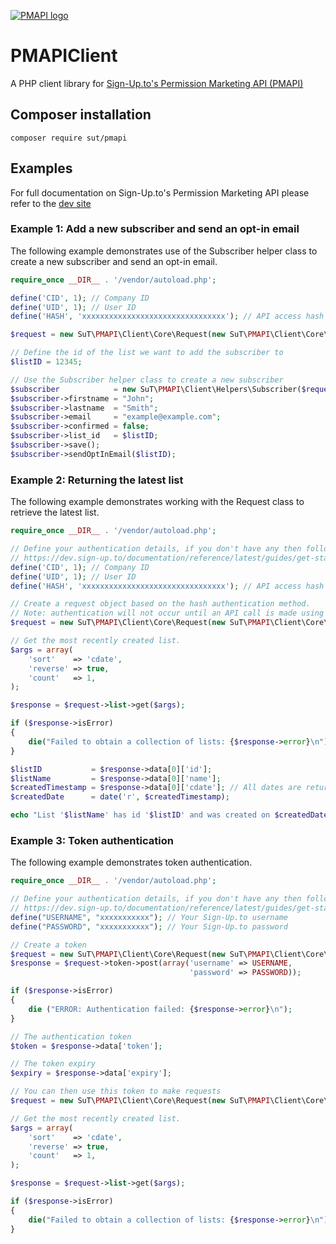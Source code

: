 [![PMAPI logo](https://sapp.s3.amazonaws.com/github/sutpmapi.png)](https://dev.sign-up.to/)

# PMAPIClient

A PHP client library for [Sign-Up.to's Permission Marketing API (PMAPI)](https://dev.sign-up.to/)

## Composer installation

```composer require sut/pmapi```

## Examples

For full documentation on Sign-Up.to's Permission Marketing API please refer to the [dev site](https://dev.sign-up.to/)

### Example 1: Add a new subscriber and send an opt-in email 

The following example demonstrates use of the Subscriber helper class to create a new subscriber and send an opt-in email.

```php
require_once __DIR__ . '/vendor/autoload.php';

define('CID', 1); // Company ID
define('UID', 1); // User ID
define('HASH', 'xxxxxxxxxxxxxxxxxxxxxxxxxxxxxxxx'); // API access hash

$request = new SuT\PMAPI\Client\Core\Request(new SuT\PMAPI\Client\Core\AuthHash(UID, CID, HASH));

// Define the id of the list we want to add the subscriber to
$listID = 12345;

// Use the Subscriber helper class to create a new subscriber
$subscriber            = new SuT\PMAPI\Client\Helpers\Subscriber($request);
$subscriber->firstname = "John";
$subscriber->lastname  = "Smith";
$subscriber->email     = "example@example.com";
$subscriber->confirmed = false;
$subscriber->list_id   = $listID;
$subscriber->save();
$subscriber->sendOptInEmail($listID);
```

### Example 2: Returning the latest list

The following example demonstrates working with the Request class to retrieve the latest list.

```php
require_once __DIR__ . '/vendor/autoload.php';

// Define your authentication details, if you don't have any then follow the instructions here: 
// https://dev.sign-up.to/documentation/reference/latest/guides/get-started/
define('CID', 1); // Company ID
define('UID', 1); // User ID
define('HASH', 'xxxxxxxxxxxxxxxxxxxxxxxxxxxxxxxx'); // API access hash

// Create a request object based on the hash authentication method.
// Note: authentication will not occur until an API call is made using the PMAPIRequest object.
$request = new SuT\PMAPI\Client\Core\Request(new SuT\PMAPI\Client\Core\AuthHash(UID, CID,HASH));

// Get the most recently created list.
$args = array(
    'sort'    => 'cdate',
    'reverse' => true,
    'count'   => 1,
);

$response = $request->list->get($args);

if ($response->isError)
{
    die("Failed to obtain a collection of lists: {$response->error}\n");
}

$listID           = $response->data[0]['id'];
$listName         = $response->data[0]['name'];
$createdTimestamp = $response->data[0]['cdate']; // All dates are returned as timestamps
$createdDate      = date('r', $createdTimestamp); 

echo "List '$listName' has id '$listID' and was created on $createdDate\n";
```

### Example 3: Token authentication

The following example demonstrates token authentication.

```php
require_once __DIR__ . '/vendor/autoload.php';

// Define your authentication details, if you don't have any then follow the instructions here: 
// https://dev.sign-up.to/documentation/reference/latest/guides/get-started/
define("USERNAME", "xxxxxxxxxxx"); // Your Sign-Up.to username
define("PASSWORD", "xxxxxxxxxxx"); // Your Sign-Up.to password

// Create a token
$request = new SuT\PMAPI\Client\Core\Request(new SuT\PMAPI\Client\Core\AuthNone());
$response = $request->token->post(array('username' => USERNAME,
                                        'password' => PASSWORD));

if ($response->isError)
{
    die ("ERROR: Authentication failed: {$response->error}\n");
}

// The authentication token
$token = $response->data['token'];

// The token expiry 
$expiry = $response->data['expiry'];

// You can then use this token to make requests
$request = new SuT\PMAPI\Client\Core\Request(new SuT\PMAPI\Client\Core\AuthToken($token));

// Get the most recently created list.
$args = array(
    'sort'    => 'cdate',
    'reverse' => true,
    'count'   => 1,
);

$response = $request->list->get($args);

if ($response->isError)
{
    die("Failed to obtain a collection of lists: {$response->error}\n");
}
```
